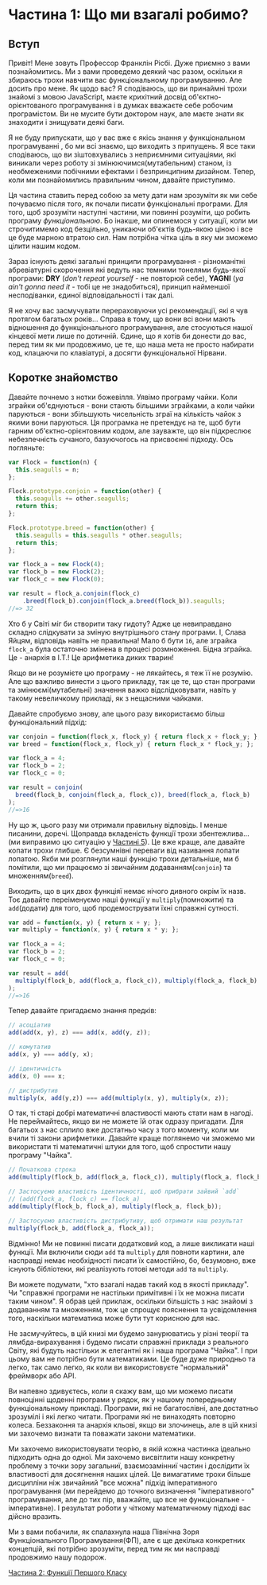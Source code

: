 # Частина 1: Що ми взагалі робимо?

## Вступ

Привіт! Мене зовуть Профессор Франклін Рісбі. Дуже приємно з вами познайомитись. Ми з вами проведемо деякий час разом, оскільки я збираюсь трохи навчити вас функціональному програмуванню. Але досить про мене. Як щодо вас? Я сподіваюсь, що ви принаймні трохи знайомі з мовою JavaScript, маєте крихітний досвід об'єктно-орієнтованого програмування і в думках вважаєте себе робочим програмістом. Ви не мусите бути доктором наук, але маєте знати як знаходити і знищувати деякі баги.

Я не буду припускати, що у вас вже є якісь знання у функціональном програмуванні
, бо ми всі знаємо, що виходить з припущень. Я все таки сподіваюсь, що ви зіштовхувались з неприємними ситуаціями, які виникали через роботу зі змінюючимся(мутабельним) станом, із необмеженими побічними ефектами і безпринципним дизайном. Тепер, коли ми познайомились правильним чином, давайте приступимо.

Ця частина ставить перед собою за мету дати нам зрозуміти як ми себе почуваємо після того, як почали писати функціональні програми. Для того, щоб зрозуміти наступні частини, ми повинні розуміти, що робить програму *функціональною*. Бо інакше, ми опинемося у ситуації, коли ми строчитимемо код безцільно, уникаючи об'єктів будь-якою ціною і все це буде марною втратою сил. Нам потрібна чітка ціль в яку ми зможемо цілити нашим кодом.

Зараз існують деякі загальні принципи програмування - різноманітні абревіатурні скорочення які ведуть нас темними тонелями будь-якої програми: **DRY** (_don't repeat yourself_ - не повторюй себе), **YAGNI** (_ya ain't gonna need it_ - тобі це не знадобиться), принцип найменшої несподіванки, єдиної відповідальності і так далі.

Я не хочу вас засмучувати перераховуючи усі рекомендації, які я чув протягом багатьох років... Справа в тому, що вони всі вони мають відношення до функціонального програмування, але стосуються нашої кінцевої мети лише по дотичній. Єдине, що я хотів би донести до вас, перед тим як ми продовжимо, це те, що наша мета не просто набирати код, клацаючи по клавіатурі, а досягти функціональної Нірвани.

<!--BREAK-->

## Коротке знайомство

Давайте почнемо з нотки божевілля. Уявімо програму чайки. Коли зграйки об'єднуються - вони стають більшими зграйками, а коли чайки паруються - вони збільшують чисельність зграї на кількість чайок з якими вони паруються. Ця програмка не претендує на те, щоб бути гарним об'єктно-орієнтовним кодом, але зауважте, що він підкреслює небезпечність сучаного, базуючогось на присвоєнні підходу. Ось погляньте:

```js
var Flock = function(n) {
  this.seagulls = n;
};

Flock.prototype.conjoin = function(other) {
  this.seagulls += other.seagulls;
  return this;
};

Flock.prototype.breed = function(other) {
  this.seagulls = this.seagulls * other.seagulls;
  return this;
};

var flock_a = new Flock(4);
var flock_b = new Flock(2);
var flock_c = new Flock(0);

var result = flock_a.conjoin(flock_c)
    .breed(flock_b).conjoin(flock_a.breed(flock_b)).seagulls;
//=> 32
```

Хто б у Світі міг би створити таку гидоту? Адже це невиправдано складно слідкувати за зміную внутрішнього стану програми. І, Слава Яйцям, відповідь навіть не правильна! Мало б бути `16`, але зграйка `flock_a` була остаточно змінена в процесі розмноження. Бідна зграйка. Це - анархія в I.T.! Це арифметика диких тварин!

Якщо ви не розумієте цю програму - не лякайтесь, я теж її не розумію. Але що важливо винести з цього прикладу, так це те, що стан програми та змінюємі(мутабельні) значення важко відслідковувати, навіть у такому невеличкому прикладі, як з нещасними чайками.

Давайте спробуємо знову, але цього разу використаємо більш функціональний підхід:

```js
var conjoin = function(flock_x, flock_y) { return flock_x + flock_y; };
var breed = function(flock_x, flock_y) { return flock_x * flock_y; };

var flock_a = 4;
var flock_b = 2;
var flock_c = 0;

var result = conjoin(
  breed(flock_b, conjoin(flock_a, flock_c)), breed(flock_a, flock_b)
);
//=>16
```

Ну що ж, цього разу ми отримали правильну відповідь. І менше писанини, доречі. Щоправда вкладеність функції трохи збентежлива...(ми виправимо цю ситуацію у [Частині 5](ch5-uk.md)). Це вже краще, але давайте копати трохи глибше. Є безсумнівні переваги від називання лопати лопатою. Якби ми розглянули наші функцію трохи детальніше, ми б помітили, що ми працюємо зі звичайним додаванням(`conjoin`) та множенням(`breed`).

Виходить, що в цих двох функціяї немає нічого дивного окрім їх назв. Тоє давайте переіменуємо наші функції у `multiply`(помножити) та `add`(додати) для того, щоб продемострувати їхні справжні сутності.

```js
var add = function(x, y) { return x + y; };
var multiply = function(x, y) { return x * y; };

var flock_a = 4;
var flock_b = 2;
var flock_c = 0;

var result = add(
  multiply(flock_b, add(flock_a, flock_c)), multiply(flock_a, flock_b)
);
//=>16
```
Тепер давайте пригадаємо знання предків:

```js
// асоціатив
add(add(x, y), z) === add(x, add(y, z));

// комутатив
add(x, y) === add(y, x);

// ідентичність
add(x, 0) === x;

// дистрибутив
multiply(x, add(y,z)) === add(multiply(x, y), multiply(x, z));
```

О так, ті старі добрі математичні властивості мають стати нам в нагоді. Не переймайтесь, якщо ви не можете їй отак одразу пригадати. Для багатьох з нас сплило вже достатньо часу з того моменту, коли ми вчили ті закони арифметики. Давайте краще поглянемо чи зможемо ми використати ті математичні штуки для того, щоб спростити нашу програму "Чайка".

```js
// Початкова строка
add(multiply(flock_b, add(flock_a, flock_c)), multiply(flock_a, flock_b));

// Застосуємо властивість ідентичності, щоб прибрати зайвий `add`
// (add(flock_a, flock_c) == flock_a)
add(multiply(flock_b, flock_a), multiply(flock_a, flock_b));

// Застосуємо властивість дистрибутиву, щоб отримати наш результат
multiply(flock_b, add(flock_a, flock_a));
```

Відмінно! Ми не повинні писати додатковий код, а лише викликати наші функції. Ми включили сюди `add` та `multiply` для повноти картини, але насправді немає необхідності писати їх самостійно, бо, безумовно, вже існують бібліотеки, які реалізують готові методи `add` та `multiply`.

Ви можете подумати, "хто взагалі надав такий код в якості прикладу". Чи "справжні програми не настільки примітивні і їх не можна писати таким чином". Я обрав цей приклаж, оскільки більшість з нас знайомі з додаванням та множенням, тож це спрощує пояснення та усвідомлення того, наскільки математика може бути тут корисною для нас.

Не засмучуйтесь, в цій книзі ми будемо занурюватись у різні теорії та лямбда-вирахування і будемо писати справжні приклади з реального Світу, які будуть настільки ж елегантні як і наша програма "Чайка". І при цьому вам не потрібно бути математиками. Це буде дуже природньо та легко, так само легко, як коли ви використовуєте "нормальний" фреймворк або API.

Ви напевно здивуєтесь, коли я скажу вам, що ми можемо писати повноцінні щоденні програми у рядок, як у нашому попередньому функціональному прикладі. Програми, які не багатослівні, але достатньо зрозумілі і які легко читати. Програми які не винаходять повторно колеса. Беззаконня та анархія кльові, якщо ви злочинець, але в цій книзі ми захочемо визнати та поважати закони математики.

Ми захочемо використовувати теорію, в якій кожна частинка ідеально підходить одна до одної. Ми захочемо висвітлити нашу конкретну проблему з точки зору загальниї, взаємозамінниї частин і дослідити їх властивості для досягнення наших цілей. Це вимагатиме трохи більше дисципліни ніж звичайний "все можна" підхід імперативного програмування (ми перейдемо до точного визначення "імперативного" програмування, але до тих пір, вважайте, що все не функціональне - імперативне). І результат роботи у чіткому математичному підході вас дійсно вразить.

Ми з вами побачили, як спалахнула наша Північна Зоря Функціонального Програмування(ФП), але є ще декілька конкретних концепцій, які потрібно зрозуміти, перед тим як ми насправді продовжимо нашу подорож.

[Частина 2: Функції Першого Класу](ch2-uk.md)
